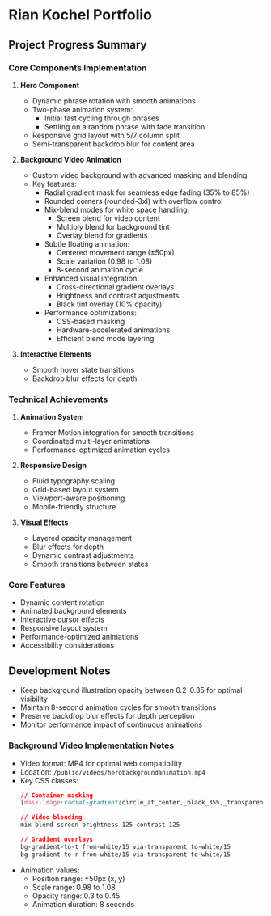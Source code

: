 # Rian Kochel Portfolio

## Project Progress Summary

### Core Components Implementation
1. **Hero Component**
   - Dynamic phrase rotation with smooth animations
   - Two-phase animation system:
     - Initial fast cycling through phrases
     - Settling on a random phrase with fade transition
   - Responsive grid layout with 5/7 column split
   - Semi-transparent backdrop blur for content area

2. **Background Video Animation**
   - Custom video background with advanced masking and blending
   - Key features:
     - Radial gradient mask for seamless edge fading (35% to 85%)
     - Rounded corners (rounded-3xl) with overflow control
     - Mix-blend modes for white space handling:
       - Screen blend for video content
       - Multiply blend for background tint
       - Overlay blend for gradients
     - Subtle floating animation:
       - Centered movement range (±50px)
       - Scale variation (0.98 to 1.08)
       - 8-second animation cycle
     - Enhanced visual integration:
       - Cross-directional gradient overlays
       - Brightness and contrast adjustments
       - Black tint overlay (10% opacity)
     - Performance optimizations:
       - CSS-based masking
       - Hardware-accelerated animations
       - Efficient blend mode layering

3. **Interactive Elements**
   - Smooth hover state transitions
   - Backdrop blur effects for depth

### Technical Achievements
1. **Animation System**
   - Framer Motion integration for smooth transitions
   - Coordinated multi-layer animations
   - Performance-optimized animation cycles

2. **Responsive Design**
   - Fluid typography scaling
   - Grid-based layout system
   - Viewport-aware positioning
   - Mobile-friendly structure

3. **Visual Effects**
   - Layered opacity management
   - Blur effects for depth
   - Dynamic contrast adjustments
   - Smooth transitions between states

### Core Features
- Dynamic content rotation
- Animated background elements
- Interactive cursor effects
- Responsive layout system
- Performance-optimized animations
- Accessibility considerations

## Development Notes
- Keep background illustration opacity between 0.2-0.35 for optimal visibility
- Maintain 8-second animation cycles for smooth transitions
- Preserve backdrop blur effects for depth perception
- Monitor performance impact of continuous animations

### Background Video Implementation Notes
- Video format: MP4 for optimal web compatibility
- Location: `/public/videos/herobackgroundanimation.mp4`
- Key CSS classes:
  ```css
  // Container masking
  [mask-image:radial-gradient(circle_at_center,_black_35%,_transparent_85%)]
  
  // Video blending
  mix-blend-screen brightness-125 contrast-125
  
  // Gradient overlays
  bg-gradient-to-t from-white/15 via-transparent to-white/15
  bg-gradient-to-r from-white/15 via-transparent to-white/15
  ```
- Animation values:
  - Position range: ±50px (x, y)
  - Scale range: 0.98 to 1.08
  - Opacity range: 0.3 to 0.45
  - Animation duration: 8 seconds 